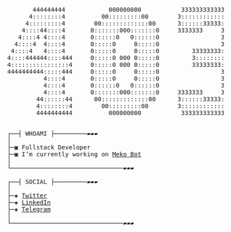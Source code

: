 <pre> 
<div align="center">
       444444444            000000000           333333333333333   
      4::::::::4          00:::::::::00        3:::::::::::::::33 
     4:::::::::4        00:::::::::::::00      3::::::33333::::::3
    4::::44::::4       0:::::::000:::::::0     3333333     3:::::3
   4::::4 4::::4       0::::::0   0::::::0                 3:::::3
  4::::4  4::::4       0:::::0     0:::::0                 3:::::3
 4::::4   4::::4       0:::::0     0:::::0         33333333:::::3 
4::::444444::::444     0:::::0 000 0:::::0         3:::::::::::3  
4::::::::::::::::4     0:::::0 000 0:::::0         33333333:::::3 
4444444444:::::444     0:::::0     0:::::0                 3:::::3
          4::::4       0:::::0     0:::::0                 3:::::3
          4::::4       0::::::0   0::::::0                 3:::::3
          4::::4       0:::::::000:::::::0     3333333     3:::::3
        44::::::44      00:::::::::::::00      3::::::33333::::::3
        4::::::::4        00:::::::::00        3:::::::::::::::33 
        4444444444          000000000           333333333333333   
</div>

┌──┤ WHOAMI ├─────────▰▰▰
│
├─▣ Fullstack Developer
├─▣ I’m currently working on <a href="https://github.com/iamalbinnj/Meko-Bot">Meko Bot</a>
│
└───────────────────────────────▰▰▰

┌──┤ SOCIAL ├─────────▰▰▰
│
├─◈ <a href="https://twitter.com/iamalbinnj">Twitter</a>
├─◈ <a href="https://www.linkedin.com/in/albinnj">LinkedIn</a>
├─◈ <a href="https://t.me/iamalbinnj">Telegram</a>
│
└───────────────────────────────▰▰▰
</pre>

